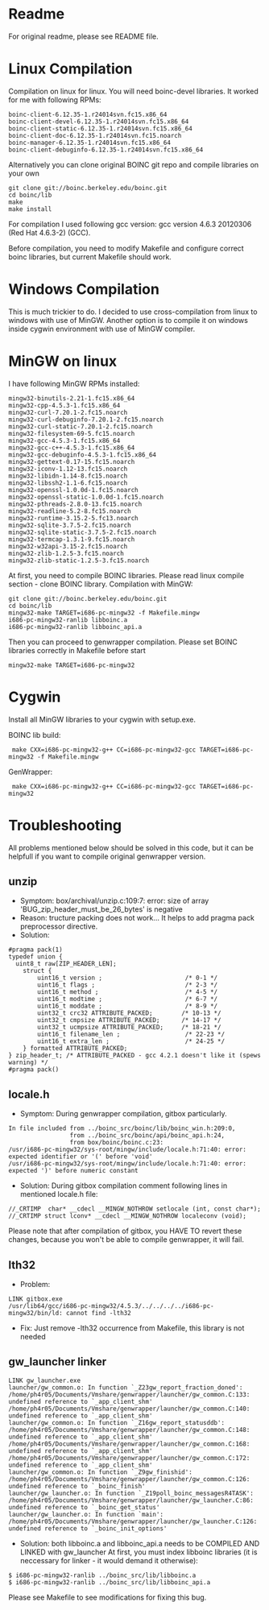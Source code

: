 Readme
=====

For original readme, please see README file.

Linux Compilation
=====
Compilation on linux for linux. You will need boinc-devel libraries. It worked for me with following RPMs:
```
boinc-client-6.12.35-1.r24014svn.fc15.x86_64
boinc-client-devel-6.12.35-1.r24014svn.fc15.x86_64
boinc-client-static-6.12.35-1.r24014svn.fc15.x86_64
boinc-client-doc-6.12.35-1.r24014svn.fc15.noarch
boinc-manager-6.12.35-1.r24014svn.fc15.x86_64
boinc-client-debuginfo-6.12.35-1.r24014svn.fc15.x86_64
```

Alternatively you can clone original BOINC git repo and compile libraries on your own
```
git clone git://boinc.berkeley.edu/boinc.git
cd boinc/lib
make
make install
```

For compilation I used following gcc version: gcc version 4.6.3 20120306 (Red Hat 4.6.3-2) (GCC). 

Before compilation, you need to modify Makefile and configure correct boinc libraries, but current Makefile should work.

Windows Compilation
=====
This is much trickier to do. I decided to use cross-compilation from linux to windows with use of MinGW. Another option is to compile it on windows inside cygwin environment with use of MinGW compiler.

MinGW on linux
=====
I have following MinGW RPMs installed:
```
mingw32-binutils-2.21-1.fc15.x86_64
mingw32-cpp-4.5.3-1.fc15.x86_64
mingw32-curl-7.20.1-2.fc15.noarch
mingw32-curl-debuginfo-7.20.1-2.fc15.noarch
mingw32-curl-static-7.20.1-2.fc15.noarch
mingw32-filesystem-69-5.fc15.noarch
mingw32-gcc-4.5.3-1.fc15.x86_64
mingw32-gcc-c++-4.5.3-1.fc15.x86_64
mingw32-gcc-debuginfo-4.5.3-1.fc15.x86_64
mingw32-gettext-0.17-15.fc15.noarch
mingw32-iconv-1.12-13.fc15.noarch
mingw32-libidn-1.14-8.fc15.noarch
mingw32-libssh2-1.1-6.fc15.noarch
mingw32-openssl-1.0.0d-1.fc15.noarch
mingw32-openssl-static-1.0.0d-1.fc15.noarch
mingw32-pthreads-2.8.0-13.fc15.noarch
mingw32-readline-5.2-8.fc15.noarch
mingw32-runtime-3.15.2-5.fc13.noarch
mingw32-sqlite-3.7.5-2.fc15.noarch
mingw32-sqlite-static-3.7.5-2.fc15.noarch
mingw32-termcap-1.3.1-9.fc15.noarch
mingw32-w32api-3.15-2.fc15.noarch
mingw32-zlib-1.2.5-3.fc15.noarch
mingw32-zlib-static-1.2.5-3.fc15.noarch
```

At first, you need to compile BOINC libraries. Please read linux compile section - clone BOINC library.
Compilation with MinGW:
```
git clone git://boinc.berkeley.edu/boinc.git
cd boinc/lib
mingw32-make TARGET=i686-pc-mingw32 -f Makefile.mingw 
i686-pc-mingw32-ranlib libboinc.a
i686-pc-mingw32-ranlib libboinc_api.a
```

Then you can proceed to genwrapper compilation. Please set BOINC libraries correctly in Makefile before start
```
mingw32-make TARGET=i686-pc-mingw32
```

Cygwin
=====
Install all MinGW libraries to your cygwin with setup.exe.

BOINC lib build:
```
 make CXX=i686-pc-mingw32-g++ CC=i686-pc-mingw32-gcc TARGET=i686-pc-mingw32 -f Makefile.mingw
```

GenWrapper:
```
 make CXX=i686-pc-mingw32-g++ CC=i686-pc-mingw32-gcc TARGET=i686-pc-mingw32
```


Troubleshooting
=====
All problems mentioned below should be solved in this code, but it can be helpfull if you want to compile original genwrapper version.


unzip
------
* Symptom: box/archival/unzip.c:109:7: error: size of array 'BUG_zip_header_must_be_26_bytes' is negative
* Reason: tructure packing does not work... It helps to add pragma pack preprocessor directive.
* Solution:
```
#pragma pack(1)
typedef union {
  uint8_t raw[ZIP_HEADER_LEN];
	struct {
		uint16_t version ;                       /* 0-1 */
		uint16_t flags ;                         /* 2-3 */
		uint16_t method ;                        /* 4-5 */
		uint16_t modtime ;                       /* 6-7 */
		uint16_t moddate ;                       /* 8-9 */
		uint32_t crc32 ATTRIBUTE_PACKED;        /* 10-13 */
		uint32_t cmpsize ATTRIBUTE_PACKED;      /* 14-17 */
		uint32_t ucmpsize ATTRIBUTE_PACKED;     /* 18-21 */
		uint16_t filename_len ;                  /* 22-23 */
		uint16_t extra_len ;                     /* 24-25 */
	} formatted ATTRIBUTE_PACKED;
} zip_header_t; /* ATTRIBUTE_PACKED - gcc 4.2.1 doesn't like it (spews warning) */
#pragma pack()
```

locale.h
--------
* Symptom: During genwrapper compilation, gitbox particularly.
```
In file included from ../boinc_src/boinc/lib/boinc_win.h:209:0,
                 from ../boinc_src/boinc/api/boinc_api.h:24,
                 from box/boinc/boinc.c:23:
/usr/i686-pc-mingw32/sys-root/mingw/include/locale.h:71:40: error: expected identifier or '(' before 'void'
/usr/i686-pc-mingw32/sys-root/mingw/include/locale.h:71:40: error: expected ')' before numeric constant
```
* Solution:
During gitbox compilation comment following lines in mentioned locale.h file:
```
//_CRTIMP  char* __cdecl __MINGW_NOTHROW setlocale (int, const char*);
//_CRTIMP struct lconv* __cdecl __MINGW_NOTHROW localeconv (void);
```
Please note that after compilation of gitbox, you HAVE TO revert these changes, because you won't be able to compile genwrapper, it will fail.

lth32
-----
* Problem:
```
LINK gitbox.exe
/usr/lib64/gcc/i686-pc-mingw32/4.5.3/../../../../i686-pc-mingw32/bin/ld: cannot find -lth32
```
* Fix:
Just remove -lth32 occurrence from Makefile, this library is not needed

gw_launcher linker
------------------
```
LINK gw_launcher.exe
launcher/gw_common.o: In function `_Z23gw_report_fraction_doned':
/home/ph4r05/Documents/Vmshare/genwrapper/launcher/gw_common.C:133: undefined reference to `_app_client_shm'
/home/ph4r05/Documents/Vmshare/genwrapper/launcher/gw_common.C:140: undefined reference to `_app_client_shm'
launcher/gw_common.o: In function `_Z16gw_report_statusddb':
/home/ph4r05/Documents/Vmshare/genwrapper/launcher/gw_common.C:148: undefined reference to `_app_client_shm'
/home/ph4r05/Documents/Vmshare/genwrapper/launcher/gw_common.C:168: undefined reference to `_app_client_shm'
/home/ph4r05/Documents/Vmshare/genwrapper/launcher/gw_common.C:172: undefined reference to `_app_client_shm'
launcher/gw_common.o: In function `_Z9gw_finishid':
/home/ph4r05/Documents/Vmshare/genwrapper/launcher/gw_common.C:126: undefined reference to `_boinc_finish'
launcher/gw_launcher.o: In function `_Z19poll_boinc_messagesR4TASK':
/home/ph4r05/Documents/Vmshare/genwrapper/launcher/gw_launcher.C:86: undefined reference to `_boinc_get_status'
launcher/gw_launcher.o: In function `main':
/home/ph4r05/Documents/Vmshare/genwrapper/launcher/gw_launcher.C:126: undefined reference to `_boinc_init_options'
```

* Solution: both libboinc.a and libboinc_api.a needs to be COMPILED AND LINKED with gw_launcher
At first, you must index libboinc libraries (it is neccessary for linker - it would demand it otherwise):
```
$ i686-pc-mingw32-ranlib ../boinc_src/lib/libboinc.a 
$ i686-pc-mingw32-ranlib ../boinc_src/lib/libboinc_api.a
```

Please see Makefile to see modifications for fixing this bug.


